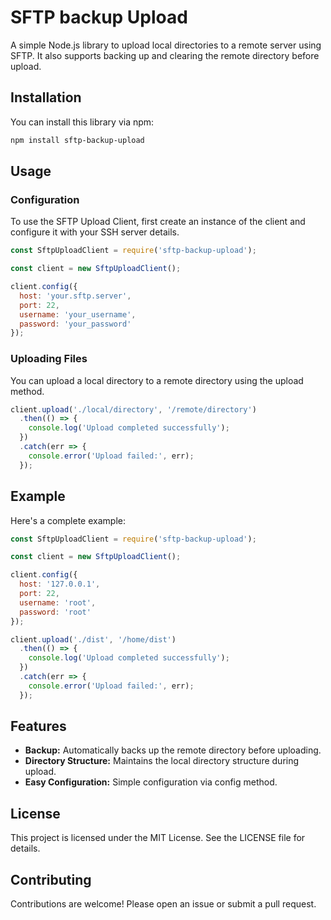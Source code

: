 # SFTP backup Upload 

A simple Node.js library to upload local directories to a remote server using SFTP. It also supports backing up and clearing the remote directory before upload.

## Installation

You can install this library via npm:

```bash
npm install sftp-backup-upload
```

## Usage

### Configuration
To use the SFTP Upload Client, first create an instance of the client and configure it with your SSH server details.

```javascript
const SftpUploadClient = require('sftp-backup-upload');

const client = new SftpUploadClient();

client.config({
  host: 'your.sftp.server',
  port: 22,
  username: 'your_username',
  password: 'your_password'
});
```

### Uploading Files
You can upload a local directory to a remote directory using the upload method.

```javascript
client.upload('./local/directory', '/remote/directory')
  .then(() => {
    console.log('Upload completed successfully');
  })
  .catch(err => {
    console.error('Upload failed:', err);
  });
```

## Example
Here's a complete example:

```javascript
const SftpUploadClient = require('sftp-backup-upload');

const client = new SftpUploadClient();

client.config({
  host: '127.0.0.1',
  port: 22,
  username: 'root',
  password: 'root'
});

client.upload('./dist', '/home/dist')
  .then(() => {
    console.log('Upload completed successfully');
  })
  .catch(err => {
    console.error('Upload failed:', err);
  });
```
## Features

*  **Backup:** Automatically backs up the remote directory before uploading.
*  **Directory Structure:** Maintains the local directory structure during upload.
* **Easy Configuration:** Simple configuration via config method.

## License

This project is licensed under the MIT License. See the LICENSE file for details.

## Contributing

Contributions are welcome! Please open an issue or submit a pull request.


